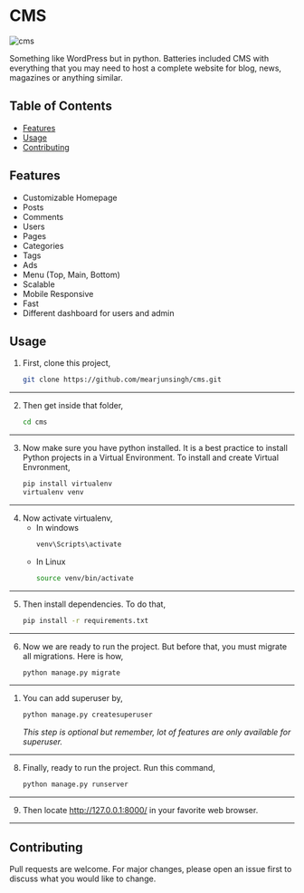 # CMS
![cms](https://arjunsingh.com.np/images/portfolio/cms.png)

Something like WordPress but in python. Batteries included CMS with everything that you may need to host a complete website for blog, news, magazines or anything similar.

## Table of Contents
- [Features](#features)
- [Usage](#usage)
- [Contributing](#contributing)

## Features
* Customizable Homepage
* Posts
* Comments
* Users
* Pages
* Categories
* Tags 
* Ads
* Menu (Top, Main, Bottom)
* Scalable
* Mobile Responsive
* Fast
* Different dashboard for users and admin

## Usage
1. First, clone this project,
    ```sh
    git clone https://github.com/mearjunsingh/cms.git
    ```
---
2. Then get inside that folder,
    ```sh
    cd cms
    ```
---
3. Now make sure you have python installed. It is a best practice to install Python projects in a Virtual Environment. To install and create Virtual Envronment,
    ```sh
    pip install virtualenv
    virtualenv venv
    ```
---
4. Now activate virtualenv,
   - In windows
       ```bat
       venv\Scripts\activate
       ```
   - In Linux
        ```sh
        source venv/bin/activate
        ```
---
5. Then install dependencies. To do that,
    ```sh
    pip install -r requirements.txt
    ```
---
6. Now we are ready to run the project. But before that, you must migrate all migrations. Here is how,
    ```sh
    python manage.py migrate
    ```
---
1. You can add superuser by,
    ```sh
    python manage.py createsuperuser
    ```
    *This step is optional but remember, lot of features are only available for superuser.*
---
8. Finally, ready to run the project. Run this command,
    ```sh
    python manage.py runserver
    ```
---
9. Then locate http://127.0.0.1:8000/ in your favorite web browser.
---

## Contributing
Pull requests are welcome. For major changes, please open an issue first to discuss what you would like to change.
